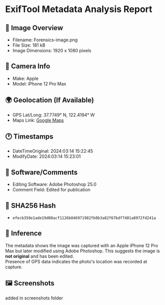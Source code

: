 # ExifTool Metadata Analysis Report

## 🔎 Image Overview
- Filename: Forensics-image.png
- File Size: 181 kB
- Image Dimensions: 1920 x 1080 pixels

## 📸 Camera Info
- Make: Apple
- Model: iPhone 12 Pro Max

## 🌍 Geolocation (If Available)
- GPS Lat/Long: 37.7749° N, 122.4194° W
- Maps Link: [Google Maps](https://www.google.com/maps?q=37.7749,-122.4194)

## 🕐 Timestamps
- DateTimeOriginal: 2024:03:14 15:22:45
- ModifyDate: 2024:03:14 15:23:01

## 📝 Software/Comments
- Editing Software: Adobe Photoshop 25.0
- Comment Field: Edited for publication

## 🔐 SHA256 Hash
- `efecb358e1ade19d08acf1126b846971982fb8b3a82f67bdf7401a8972fd241a`

## 🧠 Inference
The metadata shows the image was captured with an Apple iPhone 12 Pro Max but later modified using Adobe Photoshop. This suggests the image is **not original** and has been edited.  
Presence of GPS data indicates the photo's location was recorded at capture.

## 🖼️ Screenshots
added in screenshots folder
